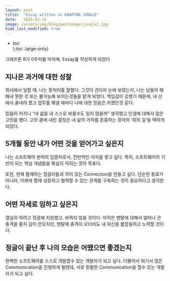 ```yaml
---
layout: post
title:  "Essay written in KRAFTON JUNGLE"
date:   2025-03-14
image: /assets/img/blog/postimage/jungle2.jpg
hide_last_modified: true
---
```


* toc  
{:toc .large-only}

크래프톤 8기 0주차를 마치며, Essay를 작성하게 되었다

## 지나온 과거에 대한 성찰

회사에서 일할 때, 나는 똥처리를 잘했다. 그것이 관리자 눈에 보였는지, 나는 남들이 해해내 못한 것 또는 불가능해 보이는것들을 맡게 되었다. 책임감이 강했기 때문에, 내 선에서 끝내야 했고 업무를 해낼 때마다 나에 대한 믿음은 커졌던것 같다.

믿음이 커지니 “내 삶을 내 스스로 바꿀수도 있지 않을까” 생각했고 인생에 대해서 많은 고민을 했다. 고민 끝에 내린 결정은 내 삶의 가치를 존중하는 장자의 ‘쥐의 길’을 택하게 되었다.

## 5개월 동안 내가 어떤 것을 얻어가고 싶은지

나는 소프트웨어 분야의 입문자로서, 전반적인 지식을 쌓고 싶다. 특히, 소프트웨어의 기반이 되는 핵심 개념들을 확실히 익히는 것이 목표다.

또한, 현재 함께하는 정글러들과 의미 있는 Connection을 만들고 싶다. 단순한 동료가 아니라, 미래에 함께 성장하고 협력할 수 있는 관계를 구축하는 것이 중요하다고 생각한다.

## 어떤 자세로 임하고 싶은지

열심히 하려고 정글에 지원했고, 바뀌지 않을 것이다. 아직은 멘탈에 대해서 얼마나 큰 충격을 줄지 감이 안오지만, 멘탈에 충격이 오더라도 내 자신을 붙잡을려고 노력할 것이다.

## 정글이 끝난 후 나의 모습은 어땠으면 좋겠는지

완벽한 소프트웨어를 스스로 개발할수 있는 개발자가 되고 싶다. 더불어서 여기서 많은 Communication을 진행하게 될텐데, 서로 원활한 Communication을 할수 있는 개발자가 되고 싶다.